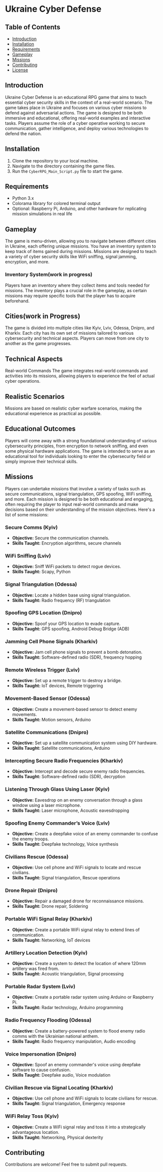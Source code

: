 
# Ukraine Cyber Defense

## Table of Contents
- [Introduction](#introduction)
- [Installation](#installation)
- [Requirements](#requirements)
- [Gameplay](#gameplay)
- [Missions](#missions)
- [Contributing](#contributing)
- [License](#license)

## Introduction
Ukraine Cyber Defense is an educational RPG game that aims to teach essential cyber security skills in the context of a real-world scenario. The game takes place in Ukraine and focuses on various cyber missions to defend against adversarial actions. The game is designed to be both immersive and educational, offering real-world examples and interactive tasks. Players assume the role of a cyber operative working to secure communication, gather intelligence, and deploy various technologies to defend the nation.

## Installation
1. Clone the repository to your local machine.
2. Navigate to the directory containing the game files.
3. Run the `CyberRPG_Main_Script.py` file to start the game.

## Requirements
- Python 3.x
- Colorama library for colored terminal output
- Optional: Raspberry Pi, Arduino, and other hardware for replicating mission simulations in real life

## Gameplay
The game is menu-driven, allowing you to navigate between different cities in Ukraine, each offering unique missions. You have an inventory system to keep track of items gained during missions. Missions are designed to teach a variety of cyber security skills like WiFi sniffing, signal jamming, encryption, and more. 

### Inventory System(work in progress)
Players have an inventory where they collect items and tools needed for missions. The inventory plays a crucial role in the gameplay, as certain missions may require specific tools that the player has to acquire beforehand.

## Cities(work in Progress)
The game is divided into multiple cities like Kyiv, Lviv, Odessa, Dnipro, and Kharkiv. Each city has its own set of missions tailored to various cybersecurity and technical aspects. Players can move from one city to another as the game progresses.

## Technical Aspects
Real-world Commands
The game integrates real-world commands and activities into its missions, allowing players to experience the feel of actual cyber operations.

## Realistic Scenarios
Missions are based on realistic cyber warfare scenarios, making the educational experience as practical as possible.

## Educational Outcomes
Players will come away with a strong foundational understanding of various cybersecurity principles, from encryption to network sniffing, and even some physical hardware applications. The game is intended to serve as an educational tool for individuals looking to enter the cybersecurity field or simply improve their technical skills.

## Missions
Players can undertake missions that involve a variety of tasks such as secure communications, signal triangulation, GPS spoofing, WiFi sniffing, and more. Each mission is designed to be both educational and engaging, often requiring the player to input real-world commands and make decisions based on their understanding of the mission objectives. Here's a list of some missions:

### Secure Comms (Kyiv)
- **Objective:** Secure the communication channels.
- **Skills Taught:** Encryption algorithms, secure channels

### WiFi Sniffing (Lviv)
- **Objective:** Sniff WiFi packets to detect rogue devices.
- **Skills Taught:** Scapy, Python

### Signal Triangulation (Odessa)
- **Objective:** Locate a hidden base using signal triangulation.
- **Skills Taught:** Radio frequency (RF) triangulation

### Spoofing GPS Location (Dnipro)
- **Objective:** Spoof your GPS location to evade capture.
- **Skills Taught:** GPS spoofing, Android Debug Bridge (ADB)

### Jamming Cell Phone Signals (Kharkiv)
- **Objective:** Jam cell phone signals to prevent a bomb detonation.
- **Skills Taught:** Software-defined radio (SDR), frequency hopping

### Remote Wireless Trigger (Lviv)
- **Objective:** Set up a remote trigger to destroy a bridge.
- **Skills Taught:** IoT devices, Remote triggering

### Movement-Based Sensor (Odessa)
- **Objective:** Create a movement-based sensor to detect enemy movements.
- **Skills Taught:** Motion sensors, Arduino

### Satellite Communications (Dnipro)
- **Objective:** Set up a satellite communication system using DIY hardware.
- **Skills Taught:** Satellite communications, Arduino

### Intercepting Secure Radio Frequencies (Kharkiv)
- **Objective:** Intercept and decode secure enemy radio frequencies.
- **Skills Taught:** Software-defined radio (SDR), decryption

### Listening Through Glass Using Laser (Kyiv)
- **Objective:** Eavesdrop on an enemy conversation through a glass window using a laser microphone.
- **Skills Taught:** Laser microphone, Acoustic eavesdropping

### Spoofing Enemy Commander’s Voice (Lviv)
- **Objective:** Create a deepfake voice of an enemy commander to confuse the enemy troops.
- **Skills Taught:** Deepfake technology, Voice synthesis

### Civilians Rescue (Odessa)
- **Objective:** Use cell phone and WiFi signals to locate and rescue civilians.
- **Skills Taught:** Signal triangulation, Rescue operations

### Drone Repair (Dnipro)
- **Objective:** Repair a damaged drone for reconnaissance missions.
- **Skills Taught:** Drone repair, Soldering

### Portable WiFi Signal Relay (Kharkiv)
- **Objective:** Create a portable WiFi signal relay to extend lines of communication.
- **Skills Taught:** Networking, IoT devices

### Artillery Location Detection (Kyiv)
- **Objective:** Create a system to detect the location of where 120mm artillery was fired from.
- **Skills Taught:** Acoustic triangulation, Signal processing

### Portable Radar System (Lviv)
- **Objective:** Create a portable radar system using Arduino or Raspberry Pi.
- **Skills Taught:** Radar technology, Arduino programming

### Radio Frequency Flooding (Odessa)
- **Objective:** Create a battery-powered system to flood enemy radio comms with the Ukrainian national anthem.
- **Skills Taught:** Radio frequency manipulation, Audio encoding

### Voice Impersonation (Dnipro)
- **Objective:** Spoof an enemy commander's voice using deepfake software to cause confusion.
- **Skills Taught:** Deepfake audio, Voice modulation

### Civilian Rescue via Signal Locating (Kharkiv)
- **Objective:** Use cell phone and WiFi signals to locate civilians for rescue.
- **Skills Taught:** Signal triangulation, Emergency response

### WiFi Relay Toss (Kyiv)
- **Objective:** Create a WiFi signal relay and toss it into a strategically advantageous location.
- **Skills Taught:** Networking, Physical dexterity

## Contributing
Contributions are welcome! Feel free to submit pull requests.


